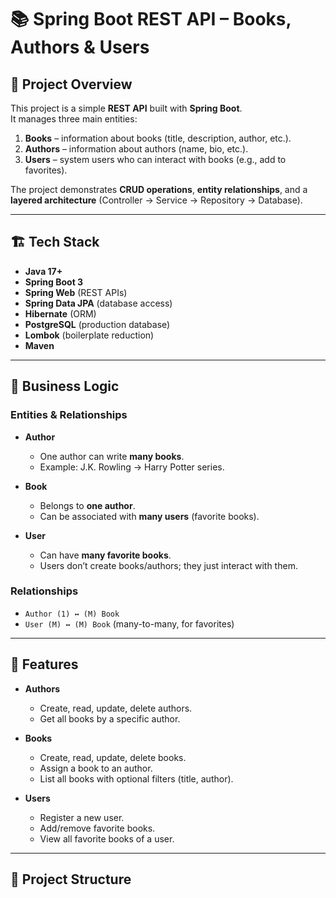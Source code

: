 # 📚 Spring Boot REST API – Books, Authors & Users

## 📝 Project Overview
This project is a simple **REST API** built with **Spring Boot**.  
It manages three main entities:

1. **Books** – information about books (title, description, author, etc.).
2. **Authors** – information about authors (name, bio, etc.).
3. **Users** – system users who can interact with books (e.g., add to favorites).

The project demonstrates **CRUD operations**, **entity relationships**, and a **layered architecture** (Controller → Service → Repository → Database).

---

## 🏗️ Tech Stack
- **Java 17+**
- **Spring Boot 3**
- **Spring Web** (REST APIs)
- **Spring Data JPA** (database access)
- **Hibernate** (ORM)
- **PostgreSQL** (production database)
- **Lombok** (boilerplate reduction)
- **Maven**

---

## 🔑 Business Logic

### Entities & Relationships
- **Author**
    - One author can write **many books**.
    - Example: J.K. Rowling → Harry Potter series.

- **Book**
    - Belongs to **one author**.
    - Can be associated with **many users** (favorite books).

- **User**
    - Can have **many favorite books**.
    - Users don’t create books/authors; they just interact with them.

### Relationships
- `Author (1) ↔ (M) Book`
- `User (M) ↔ (M) Book` (many-to-many, for favorites)

---

## 🚀 Features
- **Authors**
    - Create, read, update, delete authors.
    - Get all books by a specific author.

- **Books**
    - Create, read, update, delete books.
    - Assign a book to an author.
    - List all books with optional filters (title, author).

- **Users**
    - Register a new user.
    - Add/remove favorite books.
    - View all favorite books of a user.

---

## 📂 Project Structure
